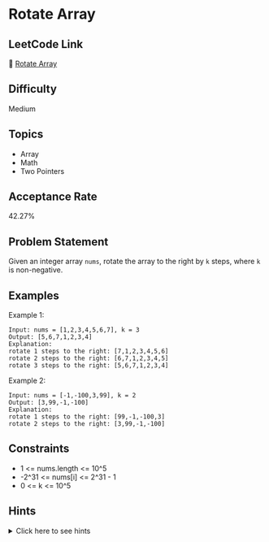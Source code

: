 # Rotate Array

## LeetCode Link
🔗 [Rotate Array](https://leetcode.com/problems/rotate-array)

## Difficulty
Medium

## Topics
- Array
- Math
- Two Pointers

## Acceptance Rate
42.27%

## Problem Statement
Given an integer array `nums`, rotate the array to the right by `k` steps, where `k` is non-negative.

## Examples
Example 1:
```
Input: nums = [1,2,3,4,5,6,7], k = 3
Output: [5,6,7,1,2,3,4]
Explanation:
rotate 1 steps to the right: [7,1,2,3,4,5,6]
rotate 2 steps to the right: [6,7,1,2,3,4,5]
rotate 3 steps to the right: [5,6,7,1,2,3,4]
```

Example 2:
```
Input: nums = [-1,-100,3,99], k = 2
Output: [3,99,-1,-100]
Explanation: 
rotate 1 steps to the right: [99,-1,-100,3]
rotate 2 steps to the right: [3,99,-1,-100]
```

## Constraints
- 1 <= nums.length <= 10^5
- -2^31 <= nums[i] <= 2^31 - 1
- 0 <= k <= 10^5

## Hints
<details>
<summary>Click here to see hints</summary>

1. The easiest solution would use extra space by creating a new array. Can you solve it without using extra space?
2. Try using the reverse operation. First reverse the entire array, then reverse the first k elements, and finally reverse the remaining elements.
3. Another approach is to move one element at a time, but this might be too slow.
4. Consider using cyclic replacements to move elements to their correct positions.

</details>
